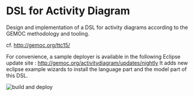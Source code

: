 # DSL for Activity Diagram
Design and implementation of a DSL for activity diagrams according to the GEMOC methodology and tooling. 

cf. http://gemoc.org/ttc15/

For convenience, a sample deployer is available in the following Eclipse update site : http://gemoc.org/activitydiagram/updates/nightly
It adds new eclipse example wizards to  install the language part and the model part of this DSL.

![build and deploy](https://github.com/gemoc/activitydiagram/actions/workflows/build_and_deploy.yml/badge.svg)

